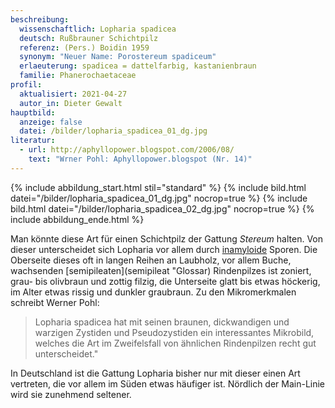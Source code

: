 ```yaml
---
beschreibung:
  wissenschaftlich: Lopharia spadicea
  deutsch: Rußbrauner Schichtpilz
  referenz: (Pers.) Boidin 1959
  synonym: "Neuer Name: Porostereum spadiceum"
  erlaeuterung: spadicea = dattelfarbig, kastanienbraun
  familie: Phanerochaetaceae
profil:
  aktualisiert: 2021-04-27
  autor_in: Dieter Gewalt
hauptbild:
  anzeige: false
  datei: /bilder/lopharia_spadicea_01_dg.jpg
literatur:
  - url: http://aphyllopower.blogspot.com/2006/08/
    text: "Wrner Pohl: Aphyllopower.blogspot (Nr. 14)"
---
```



{% include abbildung_start.html stil="standard" %}
{% include bild.html datei="/bilder/lopharia_spadicea_01_dg.jpg" nocrop=true %}
{% include bild.html datei="/bilder/lopharia_spadicea_02_dg.jpg" nocrop=true %}
{% include abbildung_ende.html %}

Man könnte diese Art für einen Schichtpilz der Gattung *Stereum* halten. Von dieser unterscheidet sich Lopharia vor allem durch [inamyloide](inamyloid "Glossar") Sporen. Die Oberseite dieses oft in langen Reihen an Laubholz, vor allem Buche, wachsenden [semipileaten](semipileat "Glossar) Rindenpilzes ist zoniert, grau- bis olivbraun und zottig filzig, die Unterseite glatt bis etwas höckerig, im Alter etwas rissig und dunkler graubraun. Zu den Mikromerkmalen schreibt Werner Pohl: 

> Lopharia spadicea hat mit seinen braunen, dickwandigen und warzigen Zystiden und Pseudozystiden ein interessantes Mikrobild, welches die Art im Zweifelsfall von ähnlichen Rindenpilzen recht gut unterscheidet."

In  Deutschland ist die Gattung Lopharia bisher nur mit dieser einen Art vertreten, die vor allem im Süden etwas häufiger ist. Nördlich der Main-Linie wird sie zunehmend seltener. 